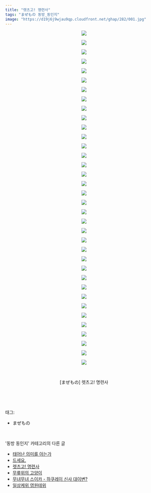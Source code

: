 ```yaml
---
title: "렛츠고! 명련사"
tags: "まぜもの 동방_동인지"
image: "https://d19j6j9wjau9qp.cloudfront.net/ghap/282/001.jpg"
---
```

<div class="article">
<p style="text-align: center; clear: none; float: none;"><img src="{{ site.imgserver8 }}/ghap/282/001.jpg"/></p>
<p style="text-align: center; clear: none; float: none;"><img src="{{ site.imgserver8 }}/ghap/282/002.jpg"/></p>
<p style="text-align: center; clear: none; float: none;"><img src="{{ site.imgserver8 }}/ghap/282/003.jpg"/></p>
<p style="text-align: center; clear: none; float: none;"><img src="{{ site.imgserver8 }}/ghap/282/004.jpg"/></p>
<p style="text-align: center; clear: none; float: none;"><img src="{{ site.imgserver8 }}/ghap/282/005.jpg"/></p>
<p style="text-align: center; clear: none; float: none;"><img src="{{ site.imgserver8 }}/ghap/282/006.jpg"/></p>
<p style="text-align: center; clear: none; float: none;"><img src="{{ site.imgserver8 }}/ghap/282/007.jpg"/></p>
<p style="text-align: center; clear: none; float: none;"><img src="{{ site.imgserver8 }}/ghap/282/008.jpg"/></p>
<p style="text-align: center; clear: none; float: none;"><img src="{{ site.imgserver8 }}/ghap/282/009.jpg"/></p>
<p style="text-align: center; clear: none; float: none;"><img src="{{ site.imgserver8 }}/ghap/282/010.jpg"/></p>
<p style="text-align: center; clear: none; float: none;"><img src="{{ site.imgserver8 }}/ghap/282/011.jpg"/></p>
<p style="text-align: center; clear: none; float: none;"><img src="{{ site.imgserver8 }}/ghap/282/012.jpg"/></p>
<p style="text-align: center; clear: none; float: none;"><img src="{{ site.imgserver8 }}/ghap/282/013.jpg"/></p>
<p style="text-align: center; clear: none; float: none;"><img src="{{ site.imgserver8 }}/ghap/282/014.jpg"/></p>
<p style="text-align: center; clear: none; float: none;"><img src="{{ site.imgserver8 }}/ghap/282/015.jpg"/></p>
<p style="text-align: center; clear: none; float: none;"><img src="{{ site.imgserver8 }}/ghap/282/016.jpg"/></p>
<p style="text-align: center; clear: none; float: none;"><img src="{{ site.imgserver8 }}/ghap/282/017.jpg"/></p>
<p style="text-align: center; clear: none; float: none;"><img src="{{ site.imgserver8 }}/ghap/282/018.jpg"/></p>
<p style="text-align: center; clear: none; float: none;"><img src="{{ site.imgserver8 }}/ghap/282/019.jpg"/></p>
<p style="text-align: center; clear: none; float: none;"><img src="{{ site.imgserver8 }}/ghap/282/020.jpg"/></p>
<p style="text-align: center; clear: none; float: none;"><img src="{{ site.imgserver8 }}/ghap/282/021.jpg"/></p>
<p style="text-align: center; clear: none; float: none;"><img src="{{ site.imgserver8 }}/ghap/282/022.jpg"/></p>
<p style="text-align: center; clear: none; float: none;"><img src="{{ site.imgserver8 }}/ghap/282/023.jpg"/></p>
<p style="text-align: center; clear: none; float: none;"><img src="{{ site.imgserver8 }}/ghap/282/024.jpg"/></p>
<p style="text-align: center; clear: none; float: none;"><img src="{{ site.imgserver8 }}/ghap/282/025.jpg"/></p>
<p style="text-align: center; clear: none; float: none;"><img src="{{ site.imgserver8 }}/ghap/282/026.jpg"/></p>
<p style="text-align: center; clear: none; float: none;"><img src="{{ site.imgserver8 }}/ghap/282/027.jpg"/></p>
<p style="text-align: center; clear: none; float: none;"><img src="{{ site.imgserver8 }}/ghap/282/028.jpg"/></p>
<p style="text-align: center; clear: none; float: none;"><img src="{{ site.imgserver8 }}/ghap/282/029.jpg"/></p>
<p style="text-align: center; clear: none; float: none;"><img src="{{ site.imgserver8 }}/ghap/282/030.jpg"/></p>
<p style="text-align: center; clear: none; float: none;"><img src="{{ site.imgserver8 }}/ghap/282/031.jpg"/></p>
<p style="text-align: center; clear: none; float: none;"><img src="{{ site.imgserver8 }}/ghap/282/032.jpg"/></p>
<p style="text-align: center; clear: none; float: none;"><img src="{{ site.imgserver8 }}/ghap/282/033.jpg"/></p>
<p style="text-align: center; clear: none; float: none;"><img src="{{ site.imgserver8 }}/ghap/282/034.jpg"/></p>
<p style="text-align: center; clear: none; float: none;"><img src="{{ site.imgserver8 }}/ghap/282/035.jpg"/></p>
<p style="text-align: center; clear: none; float: none;"><img src="{{ site.imgserver8 }}/ghap/282/036.jpg"/></p>
<p style="text-align: center; clear: none; float: none;"><br/></p>
<p style="text-align: center; clear: none; float: none;">[まぜもの] 렛츠고! 명련사</p>
<p><br/></p>
</div><br/>
<div class="tagTrail">
<p>태그: </p>
<ul>
<li>まぜもの</li>
</ul>
</div><br/>
<div class="another">
<p>'동방 동인지' 카테고리의 다른 글</p>
<ul>
<li><a href="/ghap_285">태어난 의미를 아는가</a></li>
<li><a href="/ghap_283">드세요.</a></li>
<li><a href="/ghap_282">렛츠고! 명련사</a></li>
<li><a href="/ghap_281">무릎위의 고양이</a></li>
<li><a href="/ghap_279">무녀무녀 스이카 - 하쿠레이 신사 대이변?</a></li>
<li><a href="/ghap_278">일상케위 영원테위</a></li>
</ul>
</div><br/>
<div class="cb_module cb_fluid">
<div class="cb_wrt cb_profile">
</div><!-- commentList close -->
</div><br/>
